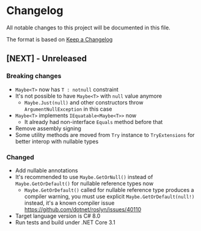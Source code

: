 # Changelog
All notable changes to this project will be documented in this file.

The format is based on [Keep a Changelog](https://keepachangelog.com/en/1.0.0/)

## [NEXT] - Unreleased

### Breaking changes
- `Maybe<T>` now has `T : notnull` constraint
- It's not possible to have `Maybe<T>` with `null` value anymore
    - `Maybe.Just(null)` and other constructors throw `ArgumentNullException` in this case
- `Maybe<T>` implements `IEquatable<Maybe<T>>` now
    - It already had non-interface `Equals` method before that
- Remove assembly signing
- Some utility methods are moved from `Try` instance to `TryExtensions` for better interop with nullable types

### Changed
- Add nullable annotations
- It's recommended to use `Maybe.GetOrNull()` instead of `Maybe.GetOrDefault()` for nullable reference types now
    - `Maybe.GetOrDefault()` called for nullable reference type produces a compiler warning, you must use explicit `Maybe.GetOrDefault(null!)` instead, it's a known compiler issue https://github.com/dotnet/roslyn/issues/40110
- Target language version is C# 8.0
- Run tests and build under .NET Core 3.1
